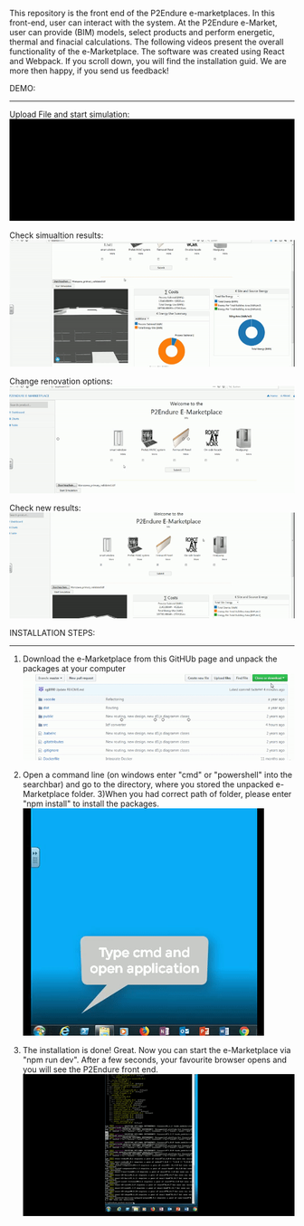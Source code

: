 This repository is the front end of the P2Endure e-marketplaces. In this front-end, user can interact with the system. At the P2Endure e-Market, user can provide (BIM) models, select products and perform energetic, thermal and finacial calculations. The following videos present the overall functionality of the e-Marketplace. The software was created using React and Webpack.
If you scroll down, you will find the installation guid.
We are more then happy, if you send us feedback!

DEMO:
___

Upload File and start simulation:
![](part_1.gif)

Check simualtion results:
![](part_2.gif)

Change renovation options:
![](part_3.1.gif)

Check new results:
![](part_4.1.gif)

INSTALLATION STEPS:
___
1) Download the e-Marketplace from this GitHUb page and unpack the packages at your computer
![](install_1.gif)

2) Open a command line (on windows enter "cmd" or "powershell" into the searchbar) and go to the directory, where you stored the unpacked e-Marketplace folder.
3)When you had correct path of folder, please enter "npm install" to install the packages.
![](install_2.gif)

4) The installation is done! Great. Now you can start the e-Marketplace via "npm run dev". 
After a few seconds, your favourite browser opens and you will see the P2Endure front end.
![](install_3_1.gif)
